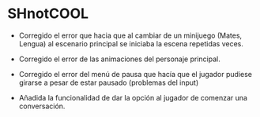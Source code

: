 # SHnotCOOL
- Corregido el error que hacia que al cambiar de un minijuego (Mates, Lengua) al escenario principal
se iniciaba la escena repetidas veces.
- Corregido el error de las animaciones del personaje principal.
- Corregido el error del menú de pausa que hacía que el jugador pudiese girarse a pesar de estar pausado (problemas del input)

- Añadida la funcionalidad de dar la opción al jugador de comenzar una conversación.